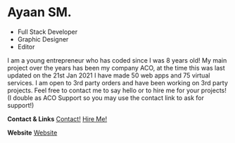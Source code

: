 # **Ayaan SM.**

- Full Stack Developer
- Graphic Designer 
- Editor

I am a young entrepreneur who has coded since I was 8 years old! My main project over the years has been my company ACO, at the time this was last updated on the 21st Jan 2021 I have made 50 web apps and 75 virtual services. I am open to 3rd party orders and have been working on 3rd party projects. Feel free to contact me to say hello or to hire me for your projects! (I double as ACO Support so you may use the contact link to ask for support!)

**Contact & Links**
[Contact!](mailto:lazoshowaco@gmail.com)
[Hire Me!](mailto:lazoshowaco@gmail.com)

**Website**
[Website](https://ayaan.smb.company/) 
